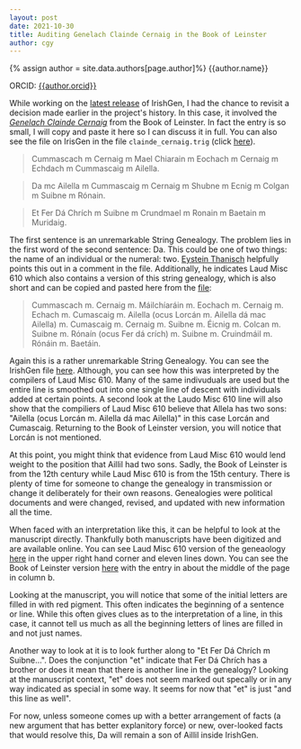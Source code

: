 ```yaml
---
layout: post
date: 2021-10-30
title: Auditing Genelach Clainde Cernaig in the Book of Leinster
author: cgy
---
```


{% assign author = site.data.authors[page.author]%}
{{author.name}}

ORCID: <a href="https://orcid.org/{{ author.orcid }}" title="{{author.name}}">{{author.orcid}}</a>

While working on the [latest
release](https://github.com/cyocum/irish-gen/releases/tag/20211030.1)
of IrishGen, I had the chance to revisit a decision made earlier in
the project's history.  In this case, it involved the [_Genelach
Clainde
Cernaig_](https://celt.ucc.ie//published/G800011F/text045.html) from
the Book of Leinster.  In fact the entry is so small, I will copy and
paste it here so I can discuss it in full.  You can also see the file
on IrisGen in the file `clainde_cernaig.trig` (click
[here](https://github.com/cyocum/irish-gen/blob/master/LL/clainde_cernaig.trig)).

> Cummascach m Cernaig m Mael Chiarain m Eochach m Cernaig m Echdach m Cummascaig m Ailella.

> Da mc Ailella m Cummascaig m Cernaig m Shubne m Ecnig m Colgan m Suibne m Rónain.

> Et Fer Dá Chrích m Suibne m Crundmael m Ronain m Baetain m Muridaig.


The first sentence is an unremarkable String Genealogy. The problem
lies in the first word of the second sentence: Da.  This could be one
of two things: the name of an individual or the numeral: two.  [Eystein
Thanisch](https://orcid.org/0000-0003-2819-5519) helpfully points this
out in a comment in the file.  Additionally, he indicates Laud Misc
610 which also contains a version of this string genealogy, which is
also short and can be copied and pasted here from the
[file](https://celt.ucc.ie/published/G105005/):

> Cummascach m. Cernaig m. Máilchíaráin m. Eochach m. Cernaig m. Echach m. Cumascaig m. Ailella (ocus Lorcán m. Ailella dá mac Ailella) m. Cumascaig m. Cernaig m. Suibne m. Éicnig m. Colcan m. Suibne m. Rónaín (ocus Fer dá crích) m. Suibne m. Cruindmáil m. Rónáin m. Baetáin.

Again this is a rather unremarkable String Genealogy.  You can see the
IrishGen file
[here](https://github.com/cyocum/irish-gen/blob/master/Laud_Misc_610/CGH/de_genelach_cloinne_cernaig_in_so.trig).
Although, you can see how this was interpreted by the compilers of
Laud Misc 610.  Many of the same indivuduals are used but the entire
line is smoothed out into one single line of descent with individuals
added at certain points.  A second look at the Laudo Misc 610 line
will also show that the compiliers of Laud Misc 610 believe that
Allela has two sons: "Ailella (ocus Lorcán m. Ailella dá mac Ailella)"
in this case Lorcán and Cumascaig.  Returning to the Book of Leinster
version, you will notice that Lorcán is not mentioned.

At this point, you might think that evidence from Laud Misc 610 would
lend weight to the position that Aillil had two sons.  Sadly, the Book
of Leinster is from the 12th century while Laud Misc 610 is from the
15th century.  There is plenty of time for someone to change the
genealogy in transmission or change it deliberately for their own
reasons.  Genealogies were political documents and were changed,
revised, and updated with new information all the time.

When faced with an interpretation like this, it can be helpful to look
at the manuscript directly.  Thankfully both manuscripts have been
digitized and are available online.  You can see Laud Misc 610 version
of the geneaology
[here](https://digital.bodleian.ox.ac.uk/objects/cb909a51-5acd-4fee-95ec-51ff09b87676/surfaces/2d84d4dc-58c3-43b1-a232-4d3cca7ae04a/)
in the upper right hand corner and eleven lines down.  You can see the
Book of Leinster version
[here](https://www.isos.dias.ie/libraries/TCD/TCD_MS_1339/tables/17.html#333)
with the entry in about the middle of the page in column b.

Looking at the manuscript, you will notice that some of the initial
letters are filled in with red pigment.  This often indicates the
beginning of a sentence or line.  While this often gives clues as to
the interpretation of a line, in this case, it cannot tell us much as
all the beginning letters of lines are filled in and not just names.

Another way to look at it is to look further along to "Et Fer Dá
Chrích m Suibne...".  Does the conjunction "et" indicate that Fer Dá
Chrích has a brother or does it mean that there is another line in the
genealogy?  Looking at the manuscript context, "et" does not seem
marked out specally or in any way indicated as special in some way.
It seems for now that "et" is just "and this line as well".

For now, unless someone comes up with a better arrangement of facts (a
new argument that has better explanitory force) or new, over-looked
facts that would resolve this, Da will remain a son of Aillil inside
IrishGen.
